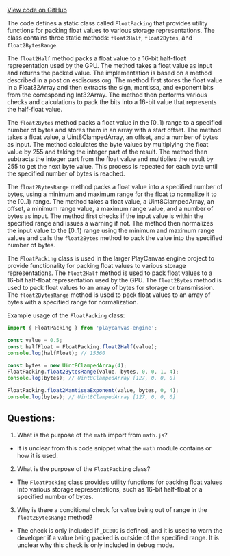 [View code on GitHub](https://github.com/playcanvas/engine/src/core/math/float-packing.js)

The code defines a static class called `FloatPacking` that provides utility functions for packing float values to various storage representations. The class contains three static methods: `float2Half`, `float2Bytes`, and `float2BytesRange`. 

The `float2Half` method packs a float value to a 16-bit half-float representation used by the GPU. The method takes a float value as input and returns the packed value. The implementation is based on a method described in a post on esdiscuss.org. The method first stores the float value in a Float32Array and then extracts the sign, mantissa, and exponent bits from the corresponding Int32Array. The method then performs various checks and calculations to pack the bits into a 16-bit value that represents the half-float value.

The `float2Bytes` method packs a float value in the [0..1) range to a specified number of bytes and stores them in an array with a start offset. The method takes a float value, a Uint8ClampedArray, an offset, and a number of bytes as input. The method calculates the byte values by multiplying the float value by 255 and taking the integer part of the result. The method then subtracts the integer part from the float value and multiplies the result by 255 to get the next byte value. This process is repeated for each byte until the specified number of bytes is reached.

The `float2BytesRange` method packs a float value into a specified number of bytes, using a minimum and maximum range for the float to normalize it to the [0..1) range. The method takes a float value, a Uint8ClampedArray, an offset, a minimum range value, a maximum range value, and a number of bytes as input. The method first checks if the input value is within the specified range and issues a warning if not. The method then normalizes the input value to the [0..1) range using the minimum and maximum range values and calls the `float2Bytes` method to pack the value into the specified number of bytes.

The `FloatPacking` class is used in the larger PlayCanvas engine project to provide functionality for packing float values to various storage representations. The `float2Half` method is used to pack float values to a 16-bit half-float representation used by the GPU. The `float2Bytes` method is used to pack float values to an array of bytes for storage or transmission. The `float2BytesRange` method is used to pack float values to an array of bytes with a specified range for normalization. 

Example usage of the `FloatPacking` class:

```javascript
import { FloatPacking } from 'playcanvas-engine';

const value = 0.5;
const halfFloat = FloatPacking.float2Half(value);
console.log(halfFloat); // 15360

const bytes = new Uint8ClampedArray(4);
FloatPacking.float2BytesRange(value, bytes, 0, 0, 1, 4);
console.log(bytes); // Uint8ClampedArray [127, 0, 0, 0]

FloatPacking.float2MantissaExponent(value, bytes, 0, 4);
console.log(bytes); // Uint8ClampedArray [127, 0, 0, 0]
```
## Questions: 
 1. What is the purpose of the `math` import from `math.js`?
- It is unclear from this code snippet what the `math` module contains or how it is used.

2. What is the purpose of the `FloatPacking` class?
- The `FloatPacking` class provides utility functions for packing float values into various storage representations, such as 16-bit half-float or a specified number of bytes.

3. Why is there a conditional check for `value` being out of range in the `float2BytesRange` method?
- The check is only included if `_DEBUG` is defined, and it is used to warn the developer if a value being packed is outside of the specified range. It is unclear why this check is only included in debug mode.